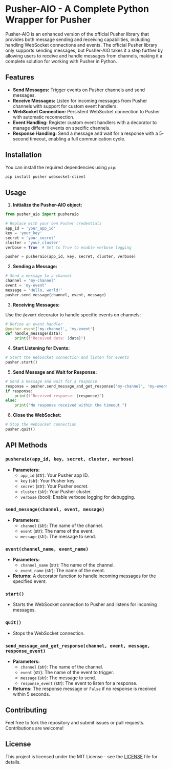 # Pusher-AIO - A Complete Python Wrapper for Pusher

Pusher-AIO is an enhanced version of the official Pusher library that provides both message sending and receiving capabilities, including handling WebSocket connections and events. The official Pusher library only supports sending messages, but Pusher-AIO takes it a step further by allowing users to receive and handle messages from channels, making it a complete solution for working with Pusher in Python.

## Features

- **Send Messages:** Trigger events on Pusher channels and send messages.
- **Receive Messages:** Listen for incoming messages from Pusher channels with support for custom event handlers.
- **WebSocket Connection:** Persistent WebSocket connection to Pusher with automatic reconnection.
- **Event Handling:** Register custom event handlers with a decorator to manage different events on specific channels.
- **Response Handling:** Send a message and wait for a response with a 5-second timeout, enabling a full communication cycle.

## Installation

You can install the required dependencies using `pip`:

```bash
pip install pusher websocket-client
```

## Usage

1. **Initialize the Pusher-AIO object:**

```python
from pusher_aio import pusheraio

# Replace with your own Pusher credentials
app_id = 'your_app_id'
key = 'your_key'
secret = 'your_secret'
cluster = 'your_cluster'
verbose = True  # Set to True to enable verbose logging

pusher = pusheraio(app_id, key, secret, cluster, verbose)
```

2. **Sending a Message:**

```python
# Send a message to a channel
channel = 'my-channel'
event = 'my-event'
message = 'Hello, world!'
pusher.send_message(channel, event, message)
```

3. **Receiving Messages:**

Use the `@event` decorator to handle specific events on channels:

```python
# Define an event handler
@pusher.event('my-channel', 'my-event')
def handle_message(data):
    print(f"Received data: {data}")
```

4. **Start Listening for Events:**

```python
# Start the WebSocket connection and listen for events
pusher.start()
```

5. **Send Message and Wait for Response:**

```python
# Send a message and wait for a response
response = pusher.send_message_and_get_response('my-channel', 'my-event', 'Hello!', 'response-event')
if response:
    print(f"Received response: {response}")
else:
    print("No response received within the timeout.")
```

6. **Close the WebSocket:**

```python
# Stop the WebSocket connection
pusher.quit()
```

## API Methods

### `pusheraio(app_id, key, secret, cluster, verbose)`
- **Parameters:**
  - `app_id` (str): Your Pusher app ID.
  - `key` (str): Your Pusher key.
  - `secret` (str): Your Pusher secret.
  - `cluster` (str): Your Pusher cluster.
  - `verbose` (bool): Enable verbose logging for debugging.

### `send_message(channel, event, message)`
- **Parameters:**
  - `channel` (str): The name of the channel.
  - `event` (str): The name of the event.
  - `message` (str): The message to send.

### `event(channel_name, event_name)`
- **Parameters:**
  - `channel_name` (str): The name of the channel.
  - `event_name` (str): The name of the event.
- **Returns:** A decorator function to handle incoming messages for the specified event.

### `start()`
- Starts the WebSocket connection to Pusher and listens for incoming messages.

### `quit()`
- Stops the WebSocket connection.

### `send_message_and_get_response(channel, event, message, response_event)`
- **Parameters:**
  - `channel` (str): The name of the channel.
  - `event` (str): The name of the event to trigger.
  - `message` (str): The message to send.
  - `response_event` (str): The event to listen for a response.
- **Returns:** The response message or `False` if no response is received within 5 seconds.

## Contributing

Feel free to fork the repository and submit issues or pull requests. Contributions are welcome!

## License

This project is licensed under the MIT License - see the [LICENSE](LICENSE) file for details.
```
